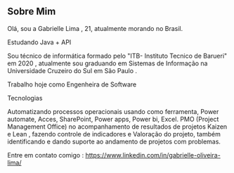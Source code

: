 ## Sobre Mim

Olá, sou a Gabrielle Lima , 21, atualmente morando no Brasil.

Estudando Java + API

Sou técnico de informática formado pelo "ITB- Instituto Tecnico de Barueri" em 2020 , atualmente sou graduando  em Sistemas de Informação  na Universidade Cruzeiro do Sul  em  São Paulo .

Trabalho hoje como Engenheira de Software

Tecnologias 

Automatizando processos operacionais usando como ferramenta, Power automate, Acces, SharePoint, Power apps, Power bi, Excel.
PMO (Project Management Office) no acompanhamento de resultados de projetos Kaizen e Lean , fazendo controle de indicadores e Valoração do projeto, também identificando e dando suporte ao andamento de projetos com problemas.


Entre em contato comigo :
https://www.linkedin.com/in/gabrielle-oliveira-lima/
